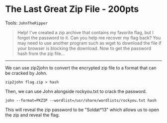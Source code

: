 # The Last Great Zip File - 200pts
Tools: `JohnTheRipper`
> Help! I've created a zip archive that contains my favorite flag, but I forgot the password to it. Can you help me recover my flag back? You may need to use another program such as wget to download the file if your browser is blocking the download. Now to get the password hash from the zip file...
<hr>

We can use zip2john to convert the encrypted zip file to a format that can be cracked by John. 

```shell
zip2john flag.zip > hash
```

Then, we can use John alongside rockyou.txt to crack the password.

```shell
john --format=PKZIP --wordlist=/usr/share/wordlists/rockyou.txt hash
```

This will reveal the zip password to be "Soldat*13" which allows us to open the zip and reveal the flag.

